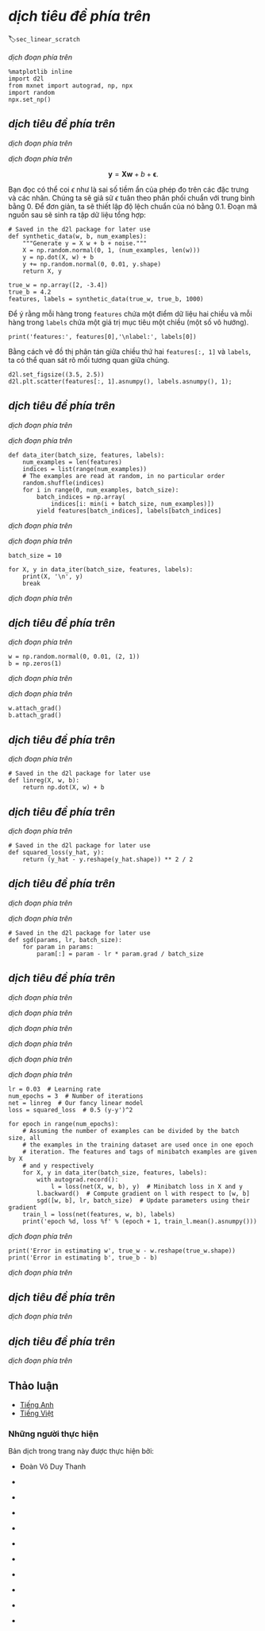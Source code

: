 <!-- ===================== Bắt đầu dịch Phần 1 ===================== -->
<!-- ========================================= REVISE PHẦN 1 - BẮT ĐẦU =================================== -->

<!--
# Linear Regression Implementation from Scratch
-->

# *dịch tiêu đề phía trên*
:label:`sec_linear_scratch`

<!--
Now that you understand the key ideas behind linear regression, we can begin to work through a hands-on implementation in code.
In this section, we will implement the entire method from scratch, including the data pipeline, the model, the loss function, and the gradient descent optimizer.
While modern deep learning frameworks can automate nearly all of this work, implementing things from scratch is the only to make sure that you really know what you are doing.
Moreover, when it comes time to customize models, defining our own layers, loss functions, etc., understanding how things work under the hood will prove handy.
In this section, we will rely only on `ndarray` and `autograd`.
Afterwards, we will introduce a more compact implementation, taking advantage of Gluon's bells and whistles.
To start off, we import the few required packages.
-->

*dịch đoạn phía trên*

```{.python .input  n=1}
%matplotlib inline
import d2l
from mxnet import autograd, np, npx
import random
npx.set_np()
```

<!--
## Generating the Dataset
-->

## *dịch tiêu đề phía trên*

<!--
To keep things simple, we will construct an artificial dataset according to a linear model with additive noise.
Out task will be to recover this model's parameters using the finite set of examples contained in our dataset.
We will keep the data low-dimensional so we can visualize it easily.
In the following code snippet, we generated a dataset containing $1000$ examples, each consisting of $2$ features sampled from a standard normal distribution.
Thus our synthetic dataset will be an object $\mathbf{X}\in \mathbb{R}^{1000 \times 2}$.
-->

*dịch đoạn phía trên*

<!--
The true parameters generating our data will be $\mathbf{w} = [2, -3.4]^\top$ and $b = 4.2$
and our synthetic labels will be assigned according to the following linear model with noise term $\epsilon$:
-->

*dịch đoạn phía trên*

$$\mathbf{y}= \mathbf{X} \mathbf{w} + b + \mathbf\epsilon.$$

<!-- ===================== Kết thúc dịch Phần 1 ===================== -->

<!-- ===================== Bắt đầu dịch Phần 2 ===================== -->

<!--
You could think of $\epsilon$ as capturing potential measurement errors on the features and labels.
We will assume that the standard assumptions hold and thus that $\epsilon$ obeys a normal distribution with mean of $0$.
To make our problem easy, we will set its standard deviation to $0.01$.
The following code generates our synthetic dataset:
-->

Bạn đọc có thể coi $\epsilon$ như là sai số tiềm ẩn của phép đo trên các đặc trưng và các nhãn.
Chúng ta sẽ giả sử $\epsilon$ tuân theo phân phối chuẩn với trung bình bằng 0.
Để đơn giản, ta sẽ thiết lập độ lệch chuẩn của nó bằng $0.1$.
Đoạn mã nguồn sau sẽ sinh ra tập dữ liệu tổng hợp:

```{.python .input  n=2}
# Saved in the d2l package for later use
def synthetic_data(w, b, num_examples):
    """Generate y = X w + b + noise."""
    X = np.random.normal(0, 1, (num_examples, len(w)))
    y = np.dot(X, w) + b
    y += np.random.normal(0, 0.01, y.shape)
    return X, y

true_w = np.array([2, -3.4])
true_b = 4.2
features, labels = synthetic_data(true_w, true_b, 1000)
```

<!--
Note that each row in `features` consists of a 2-dimensional data point and that each row in `labels` consists of a 1-dimensional target value (a scalar).
-->

Để ý rằng mỗi hàng trong `features` chứa một điểm dữ liệu hai chiều và mỗi hàng trong `labels` chứa một giá trị mục tiêu một chiều (một số vô hướng).

```{.python .input  n=3}
print('features:', features[0],'\nlabel:', labels[0])
```

<!--
By generating a scatter plot using the second `features[:, 1]` and `labels`, we can clearly observe the linear correlation between the two.
-->

Bằng cách vẽ đồ thị phân tán giữa chiều thứ hai `features[:, 1]` và `labels`, ta có thể quan sát rõ mối tương quan giữa chúng.

```{.python .input  n=18}
d2l.set_figsize((3.5, 2.5))
d2l.plt.scatter(features[:, 1].asnumpy(), labels.asnumpy(), 1);
```

<!-- ===================== Kết thúc dịch Phần 2 ===================== -->

<!-- ===================== Bắt đầu dịch Phần 3 ===================== -->

<!-- ========================================= REVISE PHẦN 1 - KẾT THÚC ===================================-->

<!-- ========================================= REVISE PHẦN 2 - BẮT ĐẦU ===================================-->

<!--
## Reading the Dataset
-->

## *dịch tiêu đề phía trên*

<!--
Recall that training models consists of making multiple passes over the dataset, grabbing one minibatch of examples at a time, and using them to update our model.
Since this process is so fundamental to training machine learning algorithms, its worth defining a utility function to shuffle the data and access it in minibatches.
-->

*dịch đoạn phía trên*

<!--
In the following code, we define a `data_iter` function to demonstrate one possible implementation of this functionality.
The function takes a batch size, a design matrix, and a vector of labels, yielding minibatches of size `batch_size`.
Each minibatch consists of an tuple of features and labels.
-->

*dịch đoạn phía trên*

```{.python .input  n=5}
def data_iter(batch_size, features, labels):
    num_examples = len(features)
    indices = list(range(num_examples))
    # The examples are read at random, in no particular order
    random.shuffle(indices)
    for i in range(0, num_examples, batch_size):
        batch_indices = np.array(
            indices[i: min(i + batch_size, num_examples)])
        yield features[batch_indices], labels[batch_indices]
```

<!--
In general, note that we want to use reasonably sized minibatches to take advantage of the GPU hardware,
which excels at parallelizing operations.
Because each example can be fed through our models in parallel and the gradient of the loss function for each example can also be taken in parallel,
GPUs allow us to process hundreds of examples in scarcely more time than it might take to process just a single example.
-->

*dịch đoạn phía trên*

<!--
To build some intuition, let's read and print the first small batch of data examples.
The shape of the features in each minibatch tells us both the minibatch size and the number of input features.
Likewise, our minibatch of labels will have a shape given by `batch_size`.
-->

*dịch đoạn phía trên*

```{.python .input  n=6}
batch_size = 10

for X, y in data_iter(batch_size, features, labels):
    print(X, '\n', y)
    break
```

<!-- ===================== Kết thúc dịch Phần 3 ===================== -->

<!-- ===================== Bắt đầu dịch Phần 4 ===================== -->

<!--
As we run the iterator, we obtain distinct minibatches successively until all the data has been exhausted (try this).
While the iterator implemented above is good for didactic purposes, it is inefficient in ways that might get us in trouble on real problems.
For example, it requires that we load all data in memory and that we perform lots of random memory access.
The built-in iterators implemented in Apache MXNet are considerably efficient and they can deal both with data stored on file and data fed via a data stream.
-->

*dịch đoạn phía trên*

<!-- ========================================= REVISE PHẦN 2 - KẾT THÚC ===================================-->

<!-- ========================================= REVISE PHẦN 3 - BẮT ĐẦU ===================================-->

<!--
## Initializing Model Parameters
-->

## *dịch tiêu đề phía trên*

<!--
Before we can begin optimizing our model's parameters by gradient descent, we need to have some parameters in the first place.
In the following code, we initialize weights by sampling random numbers from a normal distribution with mean 0 and a standard deviation of $0.01$, setting the bias $b$ to $0$.
-->

*dịch đoạn phía trên*

```{.python .input  n=7}
w = np.random.normal(0, 0.01, (2, 1))
b = np.zeros(1)
```

<!--
Now that we have initialized our parameters, our next task is to update them until they fit our data sufficiently well.
Each update requires taking the gradient (a multi-dimensional derivative) of our loss function with respect to the parameters.
Given this gradient, we can update each parameter in the direction that reduces the loss.
-->

*dịch đoạn phía trên*

<!-- ===================== Kết thúc dịch Phần 4 ===================== -->

<!-- ===================== Bắt đầu dịch Phần 5 ===================== -->

<!--
Since nobody wants to compute gradients explicitly (this is tedious and error prone), we use automatic differentiation to compute the gradient.
See :numref:`sec_autograd` for more details.
Recall from the autograd chapter that in order for `autograd` to know that it should store a gradient for our parameters,
we need to invoke the `attach_grad` function, allocating memory to store the gradients that we plan to take.
-->

*dịch đoạn phía trên*

```{.python .input  n=8}
w.attach_grad()
b.attach_grad()
```

<!--
## Defining the Model
-->

## *dịch tiêu đề phía trên*

<!--
Next, we must define our model, relating its inputs and parameters to its outputs.
Recall that to calculate the output of the linear model, we simply take the matrix-vector dot product of the examples $\mathbf{X}$ and the models weights $w$, and add the offset $b$ to each example.
Note that below `np.dot(X, w)` is a vector and `b` is a scalar.
Recall that when we add a vector and a scalar, the scalar is added to each component of the vector.
-->

*dịch đoạn phía trên*

```{.python .input  n=9}
# Saved in the d2l package for later use
def linreg(X, w, b):
    return np.dot(X, w) + b
```

<!-- ===================== Kết thúc dịch Phần 5 ===================== -->

<!-- ===================== Bắt đầu dịch Phần 6 ===================== -->

<!-- ========================================= REVISE PHẦN 3 - KẾT THÚC ===================================-->

<!-- ========================================= REVISE PHẦN 4 - BẮT ĐẦU ===================================-->

<!--
## Defining the Loss Function
-->

## *dịch tiêu đề phía trên*

<!--
Since updating our model requires taking the gradient of our loss function, we ought to define the loss function first.
Here we will use the squared loss function as described in the previous section.
In the implementation, we need to transform the true value `y` into the predicted value's shape `y_hat`.
The result returned by the following function will also be the same as the `y_hat` shape.
-->

*dịch đoạn phía trên*

```{.python .input  n=10}
# Saved in the d2l package for later use
def squared_loss(y_hat, y):
    return (y_hat - y.reshape(y_hat.shape)) ** 2 / 2
```

<!--
## Defining the Optimization Algorithm
-->

## *dịch tiêu đề phía trên*

<!--
As we discussed in the previous section, linear regression has a closed-form solution.
However, this is not a book about linear regression, it is a book about deep learning.
Since none of the other models that this book introduces
can be solved analytically, we will take this opportunity to introduce your first working example of stochastic gradient descent (SGD).
-->

*dịch đoạn phía trên*

<!-- ===================== Kết thúc dịch Phần 6 ===================== -->

<!-- ===================== Bắt đầu dịch Phần 7 ===================== -->

<!--
At each step, using one batch randomly drawn from our dataset, we will estimate the gradient of the loss with respect to our parameters.
Next, we will update our parameters (a small amount) in the direction that reduces the loss.
Recall from :numref:`sec_autograd` that after we call `backward` each parameter (`param`) will have its gradient stored in `param.grad`.
The following code applies the SGD update, given a set of parameters, a learning rate, and a batch size.
The size of the update step is determined by the learning rate `lr`.
Because our loss is calculated as a sum over the batch of examples, we normalize our step size by the batch size (`batch_size`), 
so that the magnitude of a typical step size does not depend heavily on our choice of the batch size.
-->

*dịch đoạn phía trên*

```{.python .input  n=11}
# Saved in the d2l package for later use
def sgd(params, lr, batch_size):
    for param in params:
        param[:] = param - lr * param.grad / batch_size
```

<!-- ========================================= REVISE PHẦN 4 - KẾT THÚC ===================================-->

<!-- ========================================= REVISE PHẦN 5 - BẮT ĐẦU ===================================-->

<!--
## Training
-->

## *dịch tiêu đề phía trên*

<!--
Now that we have all of the parts in place, we are ready to implement the main training loop.
It is crucial that you understand this code because you will see nearly identical training loops over and over again throughout your career in deep learning.
-->

*dịch đoạn phía trên*

<!--
In each iteration, we will grab minibatches of models, first passing them through our model to obtain a set of predictions.
After calculating the loss, we call the `backward` function to initiate the backwards pass through the network, 
storing the gradients with respect to each parameter in its corresponding `.grad` attribute.
Finally, we will call the optimization algorithm `sgd` to update the model parameters.
Since we previously set the batch size `batch_size` to $10$, the loss shape `l` for each minibatch is ($10$, $1$).
-->

*dịch đoạn phía trên*

<!-- ===================== Kết thúc dịch Phần 7 ===================== -->

<!-- ===================== Bắt đầu dịch Phần 8 ===================== -->

<!--
In summary, we will execute the following loop:
-->

*dịch đoạn phía trên*

<!--
* Initialize parameters $(\mathbf{w}, b)$
* Repeat until done
    * Compute gradient $\mathbf{g} \leftarrow \partial_{(\mathbf{w},b)} \frac{1}{\mathcal{B}} \sum_{i \in \mathcal{B}} l(\mathbf{x}^i, y^i, \mathbf{w}, b)$
    * Update parameters $(\mathbf{w}, b) \leftarrow (\mathbf{w}, b) - \eta \mathbf{g}$
-->

*dịch đoạn phía trên*

<!--
In the code below, `l` is a vector of the losses for each example in the minibatch.
Because `l` is not a scalar variable, running `l.backward()` adds together the elements in `l` to obtain the new variable and then calculates the gradient.
-->

*dịch đoạn phía trên*

<!--
In each epoch (a pass through the data), we will iterate through the entire dataset (using the `data_iter` function) 
once passing through every examples in the training dataset (assuming the number of examples is divisible by the batch size).
The number of epochs `num_epochs` and the learning rate `lr` are both hyper-parameters, which we set here to $3$ and $0.03$, respectively.
Unfortunately, setting hyper-parameters is tricky and requires some adjustment by trial and error.
We elide these details for now but revise them later in :numref:`chap_optimization`.
-->

*dịch đoạn phía trên*

```{.python .input  n=12}
lr = 0.03  # Learning rate
num_epochs = 3  # Number of iterations
net = linreg  # Our fancy linear model
loss = squared_loss  # 0.5 (y-y')^2

for epoch in range(num_epochs):
    # Assuming the number of examples can be divided by the batch size, all
    # the examples in the training dataset are used once in one epoch
    # iteration. The features and tags of minibatch examples are given by X
    # and y respectively
    for X, y in data_iter(batch_size, features, labels):
        with autograd.record():
            l = loss(net(X, w, b), y)  # Minibatch loss in X and y
        l.backward()  # Compute gradient on l with respect to [w, b]
        sgd([w, b], lr, batch_size)  # Update parameters using their gradient
    train_l = loss(net(features, w, b), labels)
    print('epoch %d, loss %f' % (epoch + 1, train_l.mean().asnumpy()))
```

<!-- ===================== Kết thúc dịch Phần 8 ===================== -->

<!-- ===================== Bắt đầu dịch Phần 9 ===================== -->

<!--
In this case, because we synthesized the data ourselves, we know precisely what the true parameters are.
Thus, we can evaluate our success in training by comparing the true parameters with those that we learned through our training loop.
Indeed they turn out to be very close to each other.
-->

*dịch đoạn phía trên*

```{.python .input  n=13}
print('Error in estimating w', true_w - w.reshape(true_w.shape))
print('Error in estimating b', true_b - b)
```

<!--
Note that we should not take it for granted that we are able to recover the parameters accurately.
This only happens for a special category problems: strongly convex optimization problems with "enough" data to ensure that the noisy samples allow us to recover the underlying dependency.
In most cases this is *not* the case.
In fact, the parameters of a deep network are rarely the same (or even close) between two different runs, 
unless all conditions are identical, including the order in which the data is traversed.
However, in machine learning, we are typically less concerned with recovering true underlying parameters, 
and more concerned with parameters that lead to accurate prediction.
Fortunately, even on difficult optimization problems, stochastic gradient descent can often find remarkably good solutions, 
owing partly to the fact that, for deep networks, there exist many configurations of the parameters that lead to accurate prediction.
-->

*dịch đoạn phía trên*

<!-- ===================== Kết thúc dịch Phần 9 ===================== -->

<!-- ===================== Bắt đầu dịch Phần 10 ===================== -->

<!-- ========================================= REVISE PHẦN 5 - KẾT THÚC ===================================-->

<!-- ========================================= REVISE PHẦN 6 - BẮT ĐẦU ===================================-->

<!--
## Summary
-->

## *dịch tiêu đề phía trên*

<!--
We saw how a deep network can be implemented and optimized from scratch, using just `ndarray` and `autograd`, without any need for defining layers, fancy optimizers, etc.
This only scratches the surface of what is possible.
In the following sections, we will describe additional models based on the concepts that we have just introduced and learn how to implement them more concisely.
-->

*dịch đoạn phía trên*

<!--
## Exercises
-->

## *dịch tiêu đề phía trên*

<!--
1. What would happen if we were to initialize the weights $\mathbf{w} = 0$. Would the algorithm still work?
2. Assume that you are [Georg Simon Ohm](https://en.wikipedia.org/wiki/Georg_Ohm) trying to come up with a model between voltage and current. Can you use `autograd` to learn the parameters of your model.
3. Can you use [Planck's Law](https://en.wikipedia.org/wiki/Planck%27s_law) to determine the temperature of an object using spectral energy density?
4. What are the problems you might encounter if you wanted to extend `autograd` to second derivatives? How would you fix them?
5.  Why is the `reshape` function needed in the `squared_loss` function?
6. Experiment using different learning rates to find out how fast the loss function value drops.
7. If the number of examples cannot be divided by the batch size, what happens to the `data_iter` function's behavior?
-->

*dịch đoạn phía trên*

<!-- ===================== Kết thúc dịch Phần 10 ===================== -->

<!-- ========================================= REVISE PHẦN 6 - KẾT THÚC ===================================-->

<!--
## [Discussions](https://discuss.mxnet.io/t/2332)
-->

## Thảo luận
* [Tiếng Anh](https://discuss.mxnet.io/t/2332)
* [Tiếng Việt](https://forum.machinelearningcoban.com/c/d2l)


### Những người thực hiện
Bản dịch trong trang này được thực hiện bởi:
<!--
Tác giả của mỗi Pull Request điền tên mình và tên những người review mà bạn thấy
hữu ích vào từng phần tương ứng. Mỗi dòng một tên, bắt đầu bằng dấu `*`.

Lưu ý:
* Nếu reviewer không cung cấp tên, bạn có thể dùng tên tài khoản GitHub của họ
với dấu `@` ở đầu. Ví dụ: @aivivn.

* Tên đầy đủ của các reviewer có thể được tìm thấy tại https://github.com/aivivn/d2l-vn/blob/master/docs/contributors_info.md.
-->

* Đoàn Võ Duy Thanh
<!-- Phần 1 -->
*

<!-- Phần 2 -->
*

<!-- Phần 3 -->
*

<!-- Phần 4 -->
*

<!-- Phần 5 -->
*

<!-- Phần 6 -->
*

<!-- Phần 7 -->
*

<!-- Phần 8 -->
*

<!-- Phần 9 -->
*

<!-- Phần 10 -->
*
